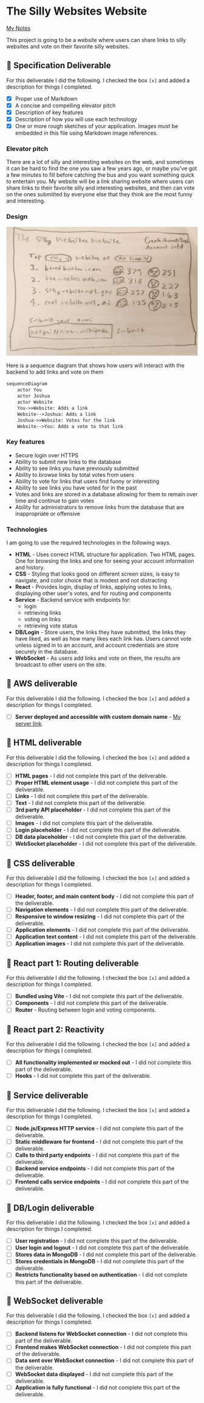 # The Silly Websites Website

[My Notes](notes.md)

This project is going to be a website where users can share links to silly websites and vote on their favorite silly websites.

## 🚀 Specification Deliverable

For this deliverable I did the following. I checked the box `[x]` and added a description for things I completed.

- [x] Proper use of Markdown
- [x] A concise and compelling elevator pitch
- [x] Description of key features
- [x] Description of how you will use each technology
- [x] One or more rough sketches of your application. Images must be embedded in this file using Markdown image references.

### Elevator pitch

There are a lot of silly and interesting websites on the web, and sometimes it can be hard to find the one you saw a few years ago, or maybe you've got a few minutes to fill before catching the bus and you want something quick to entertain you. My website will be a link sharing website where users can share links to their favorite silly and interesting websites, and then can vote on the ones submitted by everyone else that they think are the most funny and interesting. 

### Design

![Design image](assets/website_picture.jpg)

Here is a sequence diagram that shows how users will interact with the backend to add links and vote on them

```mermaid
sequenceDiagram
    actor You
    actor Joshua
    actor Website
    You->>Website: Adds a link
    Website-->Joshua: Adds a link
    Joshua->>Website: Votes for the link
    Website-->You: Adds a vote to that link
```

### Key features

- Secure login over HTTPS 
- Ability to submit new links to the database
- Ability to see links you have previously submitted
- Ability to browse links by total votes from users
- Ability to vote for links that users find funny or interesting
- Ability to see links you have voted for in the past
- Votes and links are stored in a database allowing for them to remain over time and continue to gain votes
- Ability for administrators to remove links from the database that are inappropriate or offensive

### Technologies

I am going to use the required technologies in the following ways.

- **HTML** - Uses correct HTML structure for application. Two HTML pages. One for browsing the links and one for seeing your account information and history.
- **CSS** - Styling that looks good on different screen sizes, is easy to navigate, and color choice that is modest and not distracting
- **React** - Provides login, display of links, applying votes to links, displaying other user's votes, and for routing and components
- **Service** - Backend service with endpoints for:
    - login
    - retrieving links
    - voting on links
    - retrieving vote status
- **DB/Login** - Store users, the links they have submitted, the links they have liked, as well as how many likes each link has. Users cannot vote unless signed in to an account, and account credentials are store securely in the database.
- **WebSocket** - As users add links and vote on them, the results are broadcast to other users on the site.

## 🚀 AWS deliverable

For this deliverable I did the following. I checked the box `[x]` and added a description for things I completed.

- [ ] **Server deployed and accessible with custom domain name** - [My server link](https://yourdomainnamehere.click).

## 🚀 HTML deliverable

For this deliverable I did the following. I checked the box `[x]` and added a description for things I completed.

- [ ] **HTML pages** - I did not complete this part of the deliverable.
- [ ] **Proper HTML element usage** - I did not complete this part of the deliverable.
- [ ] **Links** - I did not complete this part of the deliverable.
- [ ] **Text** - I did not complete this part of the deliverable.
- [ ] **3rd party API placeholder** - I did not complete this part of the deliverable.
- [ ] **Images** - I did not complete this part of the deliverable.
- [ ] **Login placeholder** - I did not complete this part of the deliverable.
- [ ] **DB data placeholder** - I did not complete this part of the deliverable.
- [ ] **WebSocket placeholder** - I did not complete this part of the deliverable.

## 🚀 CSS deliverable

For this deliverable I did the following. I checked the box `[x]` and added a description for things I completed.

- [ ] **Header, footer, and main content body** - I did not complete this part of the deliverable.
- [ ] **Navigation elements** - I did not complete this part of the deliverable.
- [ ] **Responsive to window resizing** - I did not complete this part of the deliverable.
- [ ] **Application elements** - I did not complete this part of the deliverable.
- [ ] **Application text content** - I did not complete this part of the deliverable.
- [ ] **Application images** - I did not complete this part of the deliverable.

## 🚀 React part 1: Routing deliverable

For this deliverable I did the following. I checked the box `[x]` and added a description for things I completed.

- [ ] **Bundled using Vite** - I did not complete this part of the deliverable.
- [ ] **Components** - I did not complete this part of the deliverable.
- [ ] **Router** - Routing between login and voting components.

## 🚀 React part 2: Reactivity

For this deliverable I did the following. I checked the box `[x]` and added a description for things I completed.

- [ ] **All functionality implemented or mocked out** - I did not complete this part of the deliverable.
- [ ] **Hooks** - I did not complete this part of the deliverable.

## 🚀 Service deliverable

For this deliverable I did the following. I checked the box `[x]` and added a description for things I completed.

- [ ] **Node.js/Express HTTP service** - I did not complete this part of the deliverable.
- [ ] **Static middleware for frontend** - I did not complete this part of the deliverable.
- [ ] **Calls to third party endpoints** - I did not complete this part of the deliverable.
- [ ] **Backend service endpoints** - I did not complete this part of the deliverable.
- [ ] **Frontend calls service endpoints** - I did not complete this part of the deliverable.

## 🚀 DB/Login deliverable

For this deliverable I did the following. I checked the box `[x]` and added a description for things I completed.

- [ ] **User registration** - I did not complete this part of the deliverable.
- [ ] **User login and logout** - I did not complete this part of the deliverable.
- [ ] **Stores data in MongoDB** - I did not complete this part of the deliverable.
- [ ] **Stores credentials in MongoDB** - I did not complete this part of the deliverable.
- [ ] **Restricts functionality based on authentication** - I did not complete this part of the deliverable.

## 🚀 WebSocket deliverable

For this deliverable I did the following. I checked the box `[x]` and added a description for things I completed.

- [ ] **Backend listens for WebSocket connection** - I did not complete this part of the deliverable.
- [ ] **Frontend makes WebSocket connection** - I did not complete this part of the deliverable.
- [ ] **Data sent over WebSocket connection** - I did not complete this part of the deliverable.
- [ ] **WebSocket data displayed** - I did not complete this part of the deliverable.
- [ ] **Application is fully functional** - I did not complete this part of the deliverable.

